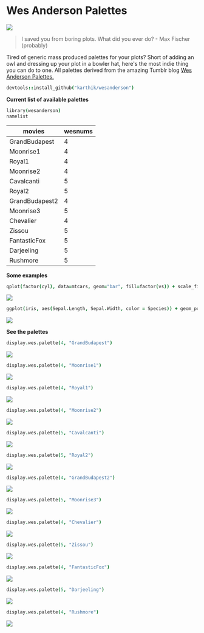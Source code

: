 
# Wes Anderson Palettes

![](rushmore.jpg)

> I saved you from boring plots. What did you ever do? - Max Fischer (probably)

Tired of generic mass produced palettes for your plots? Short of adding an owl and dressing up your plot in a bowler hat, here's the most indie thing you can do to one. All palettes derived from the amazing Tumblr blog [Wes Anderson Palettes.](http://wesandersonpalettes.tumblr.com/)

```coffee
devtools::install_github("karthik/wesanderson")
```


__Current list of available palettes__






```coffee
library(wesanderson)
namelist
```




|     movies     |  wesnums  |
| -------------- | --------- |
| GrandBudapest  |     4     |
|   Moonrise1    |     4     |
|     Royal1     |     4     |
|   Moonrise2    |     4     |
|   Cavalcanti   |     5     |
|     Royal2     |     5     |
| GrandBudapest2 |     4     |
|   Moonrise3    |     5     |
|   Chevalier    |     4     |
|     Zissou     |     5     |
|  FantasticFox  |     5     |
|   Darjeeling   |     5     |
|    Rushmore    |     5     |


__Some examples__


```coffee
qplot(factor(cyl), data=mtcars, geom="bar", fill=factor(vs)) + scale_fill_manual(values = wes.palette(2, "Royal1"))
```

![](figure/ggplot1.png) 



```coffee
ggplot(iris, aes(Sepal.Length, Sepal.Width, color = Species)) + geom_point(size = 3) + scale_color_manual(values = wes.palette(3, "GrandBudapest")) + theme_gray()
```

![](figure/ggplot2.png) 



__See the palettes__


```coffee
display.wes.palette(4, "GrandBudapest")
```

![](figure/palette11.png) 

```coffee
display.wes.palette(4, "Moonrise1")
```

![](figure/palette12.png) 

```coffee
display.wes.palette(4, "Royal1")
```

![](figure/palette13.png) 

```coffee
display.wes.palette(4, "Moonrise2")
```

![](figure/palette14.png) 

```coffee
display.wes.palette(5, "Cavalcanti")
```

![](figure/palette15.png) 

```coffee
display.wes.palette(5, "Royal2")
```

![](figure/palette16.png) 

```coffee
display.wes.palette(4, "GrandBudapest2")
```

![](figure/palette17.png) 

```coffee
display.wes.palette(5, "Moonrise3")
```

![](figure/palette18.png) 

```coffee
display.wes.palette(4, "Chevalier")
```

![](figure/palette19.png) 

```coffee
display.wes.palette(5, "Zissou")
```

![](figure/palette110.png) 

```coffee
display.wes.palette(4, "FantasticFox")
```

![](figure/palette111.png) 

```coffee
display.wes.palette(5, "Darjeeling")
```

![](figure/palette112.png) 

```coffee
display.wes.palette(4, "Rushmore")
```

![](figure/palette113.png) 

